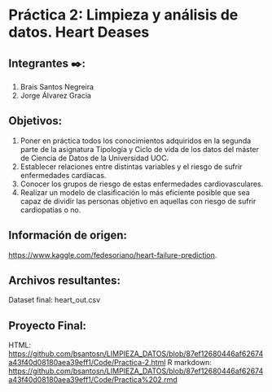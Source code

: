 # Práctica 2: Limpieza y análisis de datos. Heart Deases 

## Integrantes ✒️:

1. Brais Santos Negreira
2. Jorge Álvarez Gracia

## Objetivos:

1. Poner en práctica todos los conocimientos adquiridos en la segunda parte de la asignatura Tipología y Ciclo de vida de los datos del máster de Ciencia de Datos de la Universidad UOC. 
2. Establecer relaciones entre distintas variables y el riesgo de sufrir enfermedades cardíacas.
3. Conocer los grupos de riesgo de estas enfermedades cardiovasculares. 
4. Realizar un modelo de clasificación lo más eficiente posible que sea capaz de dividir las personas objetivo en aquellas con riesgo de sufrir cardiopatías o no. 

## Información de origen:
       
https://www.kaggle.com/fedesoriano/heart-failure-prediction.



## Archivos resultantes:
Dataset final: heart_out.csv

## Proyecto Final:  

HTML: https://github.com/bsantosn/LIMPIEZA_DATOS/blob/87ef12680446af62674a43f40d08180aea39eff1/Code/Practica-2.html
R markdown: https://github.com/bsantosn/LIMPIEZA_DATOS/blob/87ef12680446af62674a43f40d08180aea39eff1/Code/Practica%202.rmd
